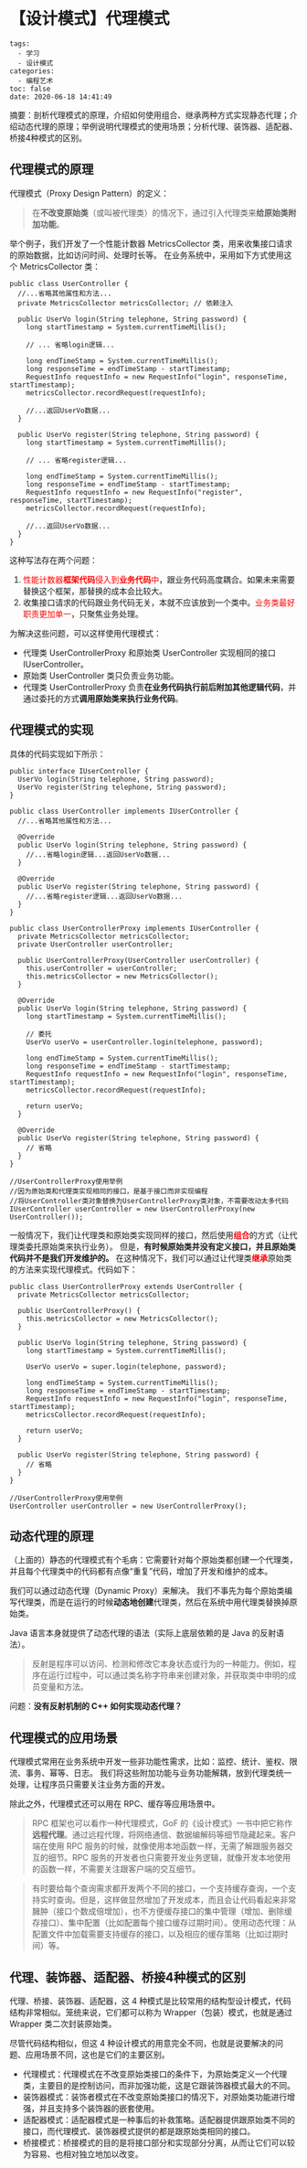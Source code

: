 # 【设计模式】代理模式

```
tags:
  - 学习
  - 设计模式
categories:
  - 编程艺术
toc: false
date: 2020-06-18 14:41:49
```

摘要：剖析代理模式的原理，介绍如何使用组合、继承两种方式实现静态代理；介绍动态代理的原理；举例说明代理模式的使用场景；分析代理、装饰器、适配器、桥接4种模式的区别。


## 代理模式的原理

代理模式（Proxy Design Pattern）的定义：
> 在**不改变原始类**（或叫被代理类）的情况下，通过引入代理类来**给原始类附加功能**。

举个例子，我们开发了一个性能计数器 MetricsCollector 类，用来收集接口请求的原始数据，比如访问时间、处理时长等。
在业务系统中，采用如下方式使用这个 MetricsCollector 类：
```
public class UserController {
  //...省略其他属性和方法...
  private MetricsCollector metricsCollector; // 依赖注入

  public UserVo login(String telephone, String password) {
    long startTimestamp = System.currentTimeMillis();

    // ... 省略login逻辑...

    long endTimeStamp = System.currentTimeMillis();
    long responseTime = endTimeStamp - startTimestamp;
    RequestInfo requestInfo = new RequestInfo("login", responseTime, startTimestamp);
    metricsCollector.recordRequest(requestInfo);

    //...返回UserVo数据...
  }

  public UserVo register(String telephone, String password) {
    long startTimestamp = System.currentTimeMillis();

    // ... 省略register逻辑...

    long endTimeStamp = System.currentTimeMillis();
    long responseTime = endTimeStamp - startTimestamp;
    RequestInfo requestInfo = new RequestInfo("register", responseTime, startTimestamp);
    metricsCollector.recordRequest(requestInfo);

    //...返回UserVo数据...
  }
}
```

这种写法存在两个问题：
1. <label style="color:red">性能计数器**框架代码**侵入到**业务代码**中</label>，跟业务代码高度耦合。如果未来需要替换这个框架，那替换的成本会比较大。
2. 收集接口请求的代码跟业务代码无关，本就不应该放到一个类中。<label style="color:red">业务类最好职责更加单一</label>，只聚焦业务处理。

为解决这些问题，可以这样使用代理模式：
- 代理类 UserControllerProxy 和原始类 UserController 实现相同的接口 IUserController。
- 原始类 UserController 类只负责业务功能。
- 代理类 UserControllerProxy 负责**在业务代码执行前后附加其他逻辑代码**，并通过委托的方式**调用原始类来执行业务代码**。

## 代理模式的实现

具体的代码实现如下所示：
```
public interface IUserController {
  UserVo login(String telephone, String password);
  UserVo register(String telephone, String password);
}

public class UserController implements IUserController {
  //...省略其他属性和方法...

  @Override
  public UserVo login(String telephone, String password) {
    //...省略login逻辑...返回UserVo数据...
  }

  @Override
  public UserVo register(String telephone, String password) {
    //...省略register逻辑...返回UserVo数据...
  }
}

public class UserControllerProxy implements IUserController {
  private MetricsCollector metricsCollector;
  private UserController userController;

  public UserControllerProxy(UserController userController) {
    this.userController = userController;
    this.metricsCollector = new MetricsCollector();
  }

  @Override
  public UserVo login(String telephone, String password) {
    long startTimestamp = System.currentTimeMillis();

    // 委托
    UserVo userVo = userController.login(telephone, password);

    long endTimeStamp = System.currentTimeMillis();
    long responseTime = endTimeStamp - startTimestamp;
    RequestInfo requestInfo = new RequestInfo("login", responseTime, startTimestamp);
    metricsCollector.recordRequest(requestInfo);

    return userVo;
  }

  @Override
  public UserVo register(String telephone, String password) {
    // 省略
  }
}

//UserControllerProxy使用举例
//因为原始类和代理类实现相同的接口，是基于接口而非实现编程
//将UserController类对象替换为UserControllerProxy类对象，不需要改动太多代码
IUserController userController = new UserControllerProxy(new UserController());
```

一般情况下，我们让代理类和原始类实现同样的接口，然后使用<label style="color:red">**组合**</label>的方式（让代理类委托原始类来执行业务）。
但是，**有时候原始类并没有定义接口，并且原始类代码并不是我们开发维护的。**
在这种情况下，我们可以通过让代理类<label style="color:red">**继承**</label>原始类的方法来实现代理模式。代码如下：
```
public class UserControllerProxy extends UserController {
  private MetricsCollector metricsCollector;

  public UserControllerProxy() {
    this.metricsCollector = new MetricsCollector();
  }

  public UserVo login(String telephone, String password) {
    long startTimestamp = System.currentTimeMillis();

    UserVo userVo = super.login(telephone, password);

    long endTimeStamp = System.currentTimeMillis();
    long responseTime = endTimeStamp - startTimestamp;
    RequestInfo requestInfo = new RequestInfo("login", responseTime, startTimestamp);
    metricsCollector.recordRequest(requestInfo);

    return userVo;
  }

  public UserVo register(String telephone, String password) {
    // 省略
  }
}

//UserControllerProxy使用举例
UserController userController = new UserControllerProxy();
```

## 动态代理的原理

（上面的）静态的代理模式有个毛病：它需要针对每个原始类都创建一个代理类，并且每个代理类中的代码都有点像“重复”代码，增加了开发和维护的成本。

我们可以通过动态代理（Dynamic Proxy）来解决。
我们不事先为每个原始类编写代理类，而是在运行的时候**动态地创建**代理类，然后在系统中用代理类替换掉原始类。

Java 语言本身就提供了动态代理的语法（实际上底层依赖的是 Java 的反射语法）。

> 反射是程序可以访问、检测和修改它本身状态或行为的一种能力。例如，程序在运行过程中，可以通过类名称字符串来创建对象，并获取类中申明的成员变量和方法。

问题：**没有反射机制的 C++ 如何实现动态代理？**

## 代理模式的应用场景

代理模式常用在业务系统中开发一些非功能性需求，比如：监控、统计、鉴权、限流、事务、幂等、日志。
我们将这些附加功能与业务功能解耦，放到代理类统一处理，让程序员只需要关注业务方面的开发。

除此之外，代理模式还可以用在 RPC、缓存等应用场景中。

> RPC 框架也可以看作一种代理模式，GoF 的《设计模式》一书中把它称作**远程代理**。通过远程代理，将网络通信、数据编解码等细节隐藏起来。客户端在使用 RPC 服务的时候，就像使用本地函数一样，无需了解跟服务器交互的细节。RPC 服务的开发者也只需要开发业务逻辑，就像开发本地使用的函数一样，不需要关注跟客户端的交互细节。

> 有时要给每个查询需求都开发两个不同的接口，一个支持缓存查询，一个支持实时查询。但是，这样做显然增加了开发成本，而且会让代码看起来非常臃肿（接口个数成倍增加），也不方便缓存接口的集中管理（增加、删除缓存接口）、集中配置（比如配置每个接口缓存过期时间）。使用动态代理：从配置文件中加载需要支持缓存的接口，以及相应的缓存策略（比如过期时间）等。

## 代理、装饰器、适配器、桥接4种模式的区别

代理、桥接、装饰器、适配器，这 4 种模式是比较常用的结构型设计模式，代码结构非常相似。笼统来说，它们都可以称为 Wrapper（包装）模式，也就是通过 Wrapper 类二次封装原始类。

尽管代码结构相似，但这 4 种设计模式的用意完全不同，也就是说要解决的问题、应用场景不同，这也是它们的主要区别。
- 代理模式：代理模式在不改变原始类接口的条件下，为原始类定义一个代理类，主要目的是控制访问，而非加强功能，这是它跟装饰器模式最大的不同。
- 装饰器模式：装饰者模式在不改变原始类接口的情况下，对原始类功能进行增强，并且支持多个装饰器的嵌套使用。
- 适配器模式：适配器模式是一种事后的补救策略。适配器提供跟原始类不同的接口，而代理模式、装饰器模式提供的都是跟原始类相同的接口。
- 桥接模式：桥接模式的目的是将接口部分和实现部分分离，从而让它们可以较为容易、也相对独立地加以改变。